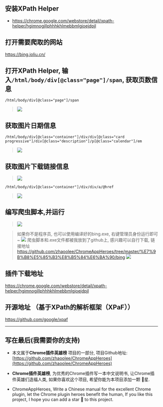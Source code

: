 ## 安装XPath Helper
- https://chrome.google.com/webstore/detail/xpath-helper/hgimnogjllphhhkhlmebbmlgjoejdpjl

## 打开需要爬取的网站

https://bing.ioliu.cn/

## 打开XPath Helper, 输入`/html/body/div[@class="page"]/span`, 获取页数信息

```
/html/body/div[@class="page"]/span
```
> ![](https://v2fy.com/asset/015_xpath_helper/c386fd93de5a4942b785994698f225aa.png)

## 获取图片日期信息
```
/html/body/div[@class="container"]/div/div[@class="card progressive"]/div[@class="description"]/p[@class="calendar"]/em
```
> ![](https://v2fy.com/asset/015_xpath_helper/b9f7882fc32d498cb30bc621359ab9f7.png)


## 获取图片下载链接信息
> ![](https://v2fy.com/asset/015_xpath_helper/044682301def4141b9907738b10cd0f4.png)

```
/html/body/div[@class="container"]/div/div/a/@href
```
> ![](https://v2fy.com/asset/015_xpath_helper/0193d0122feb4eb29ea6dc11d049c764.png)


## 编写爬虫脚本,并运行
> ![](https://v2fy.com/asset/015_xpath_helper/0ed47e862c3443a0a801a7779ee716b8.png)

> 如果你不是程序员, 也可以使用编译好的bing.exe, 右键管理员身份运行即可~
> ![](https://v2fy.com/asset/015_xpath_helper/388f7686cb3149a5b2692ab23535de65.png)
> 爬虫脚本和.exe文件都被我放到了github上, 感兴趣可以自行下载, 链接地址 https://github.com/zhaoolee/ChromeAppHeroes/tree/master/%E7%9B%B8%E5%85%B3%E8%B5%84%E6%BA%90/bing
> ![](https://v2fy.com/asset/015_xpath_helper/1b015ac803c041e5a7bdd27c3f6245ae.png)


## 插件下载地址
https://chrome.google.com/webstore/detail/xpath-helper/hgimnogjllphhhkhlmebbmlgjoejdpjl

## 开源地址 （基于XPath的解析框架（XPaF））
https://github.com/google/xpaf

---

## 写在最后(我需要你的支持)
- 本文属于**Chrome插件英雄榜** 项目的一部分, 项目Github地址: [https://github.com/zhaoolee/ChromeAppHeroes](https://github.com/zhaoolee/ChromeAppHeroes)

- **Chrome插件英雄榜**, 为优秀的Chrome插件写一本中文说明书, 让Chrome插件英雄们造福人类, 如果你喜欢这个项目, 希望你能为本项目添加一颗 🌟星.

- ChromeAppHeroes, Write a Chinese manual for the excellent Chrome plugin, let the Chrome plugin heroes benefit the human, If you like this project, I hope you can add a star 🌟 to this project.




